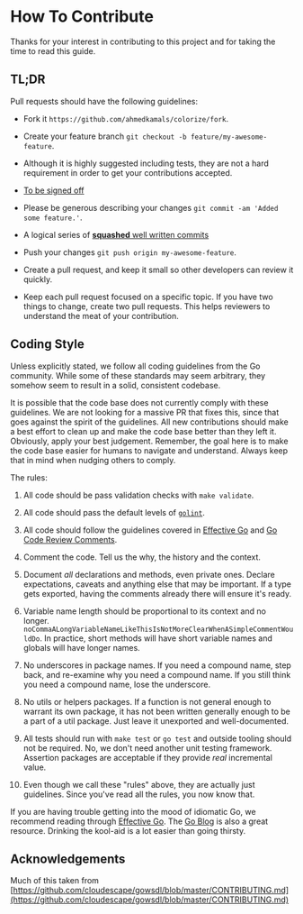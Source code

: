 # How To Contribute

Thanks for your interest in contributing to this project and for taking the time
to read this guide.

## TL;DR

Pull requests should have the following guidelines:

+   Fork it `https://github.com/ahmedkamals/colorize/fork`.

+   Create your feature branch `git checkout -b feature/my-awesome-feature`.

+   Although it is highly suggested including tests, they are not a hard
    requirement in order to get your contributions accepted.

+   [To be signed off](https://git-scm.com/book/en/v2/Git-Tools-Signing-Your-Work)

+   Please be generous describing your changes `git commit -am 'Added some feature.'`.

+   A logical series of [**squashed** well written commits](https://github.com/alphagov/styleguides/blob/master/git.md)

+   Push your changes `git push origin my-awesome-feature`.

+   Create a pull request, and keep it small so other developers can review it quickly.

+   Keep each pull request focused on a specific topic. If you have two things
    to change, create two pull requests.
    This helps reviewers to understand the meat of your contribution.

## Coding Style

Unless explicitly stated, we follow all coding guidelines from the Go
community. While some of these standards may seem arbitrary, they somehow seem
to result in a solid, consistent codebase.

It is possible that the code base does not currently comply with these
guidelines. We are not looking for a massive PR that fixes this, since that
goes against the spirit of the guidelines. All new contributions should make a
best effort to clean up and make the code base better than they left it.
Obviously, apply your best judgement. Remember, the goal here is to make the
code base easier for humans to navigate and understand. Always keep that in
mind when nudging others to comply.

The rules:

1.  All code should be pass validation checks with `make validate`.

2.  All code should pass the default levels of [`golint`](https://github.com/golang/lint).

3.  All code should follow the guidelines covered in [Effective Go](http://golang.org/doc/effective_go.html)
    and [Go Code Review Comments](https://github.com/golang/go/wiki/CodeReviewComments).

4.  Comment the code. Tell us the why, the history and the context.

5.  Document _all_ declarations and methods, even private ones. Declare
    expectations, caveats and anything else that may be important. If a type
    gets exported, having the comments already there will ensure it's ready.

6.  Variable name length should be proportional to its context and no longer.
    `noCommaALongVariableNameLikeThisIsNotMoreClearWhenASimpleCommentWouldDo`.
    In practice, short methods will have short variable names and globals will
    have longer names.

7.  No underscores in package names. If you need a compound name, step back,
    and re-examine why you need a compound name. If you still think you need a
    compound name, lose the underscore.

8.  No utils or helpers packages. If a function is not general enough to
    warrant its own package, it has not been written generally enough to be a
    part of a util package. Just leave it unexported and well-documented.

9.  All tests should run with `make test` or `go test` and outside tooling
    should not be required. No, we don't need another unit testing framework.
    Assertion packages are acceptable if they provide _real_ incremental value.

10. Even though we call these "rules" above, they are actually just guidelines.
    Since you've read all the rules, you now know that.

If you are having trouble getting into the mood of idiomatic Go, we recommend
reading through [Effective Go](https://golang.org/doc/effective_go.html). The
[Go Blog](https://blog.golang.org) is also a great resource. Drinking the
kool-aid is a lot easier than going thirsty.

## Acknowledgements

Much of this taken from [https://github.com/cloudescape/gowsdl/blob/master/CONTRIBUTING.md](https://github.com/cloudescape/gowsdl/blob/master/CONTRIBUTING.md)

